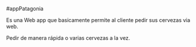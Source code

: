 #appPatagonia

Es una Web app que basicamente permite al cliente pedir sus cervezas via web.

Pedir de manera rápida o varias cervezas a la vez.